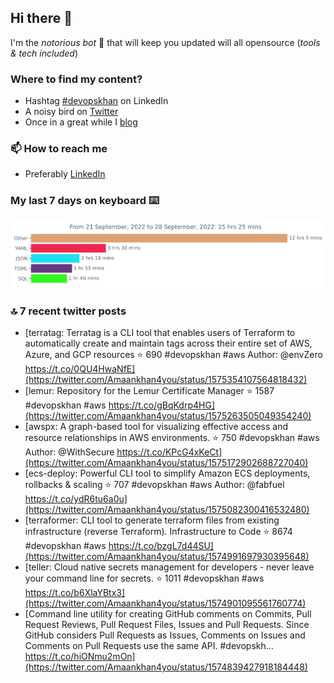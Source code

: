 <!--- [![Hits](https://hits.seeyoufarm.com/api/count/incr/badge.svg?url=https%3A%2F%2Fgithub.com%2Fakhan4u%2Fhit-counter&count_bg=%2379C83D&title_bg=%23555555&icon=&icon_color=%23E7E7E7&title=visits&edge_flat=false)](https://hits.seeyoufarm.com) --->

## Hi there 👋

I'm the _notorious bot_ 🤣 that will keep you updated will all opensource (_tools & tech included_) 

### Where to find my content?

* Hashtag [#devopskhan](https://www.linkedin.com/feed/hashtag/devopskhan) on LinkedIn
* A noisy bird on [Twitter](https://twitter.com/Amaankhan4you)
* Once in a great while I [blog](https://linuxparrot.com) 


### 📫 **How to reach me**

* Preferably [LinkedIn](https://www.linkedin.com/in/amaan-khan-linux-ninja)

### My last 7 days on keyboard ⌨️

<img src="https://github.com/akhan4u/akhan4u/blob/main/images/stat.svg" alt="Amaan's Wakatime Activity!"/>

### 🔝 7 recent twitter posts
<!-- DEVDOJO:START -->
- [terratag: Terratag is a CLI tool that enables users of Terraform to automatically create and maintain tags across their entire set of AWS, Azure, and GCP resources
⭐️ 690
#devopskhan #aws
Author: @envZero
https://t.co/0QU4HwaNfE](https://twitter.com/Amaankhan4you/status/1575354107564818432)
- [lemur: Repository for the Lemur Certificate Manager
⭐️ 1587
#devopskhan #aws
https://t.co/gBqKdrp4HG](https://twitter.com/Amaankhan4you/status/1575263505049354240)
- [awspx: A graph-based tool for visualizing effective access and resource relationships in AWS environments.
⭐️ 750
#devopskhan #aws
Author: @WithSecure
https://t.co/KPcG4xKeCt](https://twitter.com/Amaankhan4you/status/1575172902688727040)
- [ecs-deploy: Powerful CLI tool to simplify Amazon ECS deployments, rollbacks &amp; scaling
⭐️ 707
#devopskhan #aws
Author: @fabfuel
https://t.co/ydR6tu6a0u](https://twitter.com/Amaankhan4you/status/1575082300416532480)
- [terraformer: CLI tool to generate terraform files from existing infrastructure &lpar;reverse Terraform&rpar;. Infrastructure to Code
⭐️ 8674
#devopskhan #aws
https://t.co/bzgL7d44SU](https://twitter.com/Amaankhan4you/status/1574991697930395648)
- [teller: Cloud native secrets management for developers - never leave your command line for secrets.
⭐️ 1011
#devopskhan #aws
https://t.co/b6XlaYBtx3](https://twitter.com/Amaankhan4you/status/1574901095561760774)
- [Command line utility for creating GitHub comments on Commits, Pull Request Reviews, Pull Request Files, Issues and Pull Requests. Since GitHub considers Pull Requests as Issues, Comments on Issues and Comments on Pull Requests use the same API. #devopskh… https://t.co/hiONmu2mOn](https://twitter.com/Amaankhan4you/status/1574839427918184448)
<!-- DEVDOJO:END -->

<!-- ![Amaan's GitHub stats](https://github-readme-stats.vercel.app/api?username=akhan4u&count_private=true&show_icons=true&hide=contribs) -->
